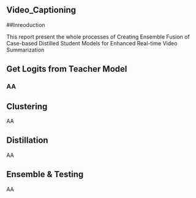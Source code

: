 ## Video_Captioning


##Inreoduction

This report present the whole processes of Creating Ensemble Fusion of Case-based Distilled Student Models for Enhanced Real-time Video Summarization

## Get Logits from Teacher Model

### AA


## Clustering
AA

## Distillation

AA

## Ensemble & Testing

AA
